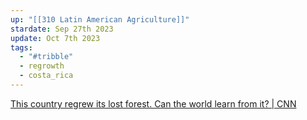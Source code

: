 ```yaml
---
up: "[[310 Latin American Agriculture]]"
stardate: Sep 27th 2023
update: Oct 7th 2023
tags:
  - "#tribble"
  - regrowth
  - costa_rica
---
```



[This country regrew its lost forest. Can the world learn from it? | CNN](https://www.cnn.com/2020/07/27/americas/reforestation-costa-rica-c2e-spc/index.html)

